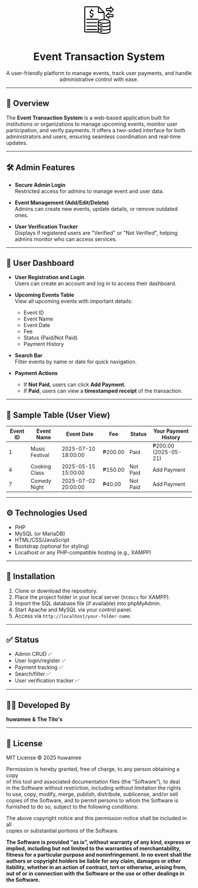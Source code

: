 <p align="center">
  <img src="logo.png" alt="Event System Logo" width="80" />
</p>

<h1 align="center">Event Transaction System</h1>

<p align="center">
  A user-friendly platform to manage events, track user payments, and handle administrative control with ease.
</p>

<hr>

## 📌 Overview

The **Event Transaction System** is a web-based application built for institutions or organizations to manage upcoming events, monitor user participation, and verify payments. It offers a two-sided interface for both administrators and users, ensuring seamless coordination and real-time updates.

---

## 🛠️ Admin Features

- **Secure Admin Login**  
  Restricted access for admins to manage event and user data.

- **Event Management (Add/Edit/Delete)**  
  Admins can create new events, update details, or remove outdated ones.

- **User Verification Tracker**  
  Displays if registered users are "Verified" or "Not Verified", helping admins monitor who can access services.

---

## 👤 User Dashboard

- **User Registration and Login**  
  Users can create an account and log in to access their dashboard.

- **Upcoming Events Table**  
  View all upcoming events with important details:
  - Event ID  
  - Event Name  
  - Event Date  
  - Fee  
  - Status (Paid/Not Paid)  
  - Payment History  

- **Search Bar**  
  Filter events by name or date for quick navigation.

- **Payment Actions**  
  - If **Not Paid**, users can click **Add Payment**.  
  - If **Paid**, users can view a **timestamped receipt** of the transaction.

---

## 🧾 Sample Table (User View)

| Event ID | Event Name       | Event Date           | Fee        | Status    | Your Payment History        |
|----------|------------------|----------------------|------------|-----------|-----------------------------|
| 1        | Music Festival   | 2025-07-10 18:00:00  | ₱200.00    | Paid      | ₱200.00 (2025-05-21)        |
| 4        | Cooking Class    | 2025-05-15 15:00:00  | ₱150.00    | Not Paid  | Add Payment                 |
| 7        | Comedy Night     | 2025-07-02 20:00:00  | ₱40.00     | Not Paid  | Add Payment                 |

---

## ⚙️ Technologies Used

- PHP
- MySQL (or MariaDB)
- HTML/CSS/JavaScript
- Bootstrap (optional for styling)
- Localhost or any PHP-compatible hosting (e.g., XAMPP)

---

## 🚀 Installation

1. Clone or download the repository.
2. Place the project folder in your local server (`htdocs` for XAMPP).
3. Import the SQL database file (if available) into phpMyAdmin.
4. Start Apache and MySQL via your control panel.
5. Access via `http://localhost/your-folder-name`.

---

## ✅ Status

- Admin CRUD ✅  
- User login/register ✅  
- Payment tracking ✅  
- Search/filter ✅  
- User verification tracker ✅  

---

## 🧑‍💻 Developed By

**huwamee** **&** **The Tito's**

---

## 📄 License

MIT License © 2025 huwamee  

Permission is hereby granted, free of charge, to any person obtaining a copy  
of this tool and associated documentation files (the “Software”), to deal  
in the Software without restriction, including without limitation the rights  
to use, copy, modify, merge, publish, distribute, sublicense, and/or sell  
copies of the Software, and to permit persons to whom the Software is  
furnished to do so, subject to the following conditions:

The above copyright notice and this permission notice shall be included in all  
copies or substantial portions of the Software.

**The Software is provided “as is”, without warranty of any kind, express or  
implied, including but not limited to the warranties of merchantability,  
fitness for a particular purpose and noninfringement. In no event shall the  
authors or copyright holders be liable for any claim, damages or other  
liability, whether in an action of contract, tort or otherwise, arising from,  
out of or in connection with the Software or the use or other dealings in  
the Software.**
